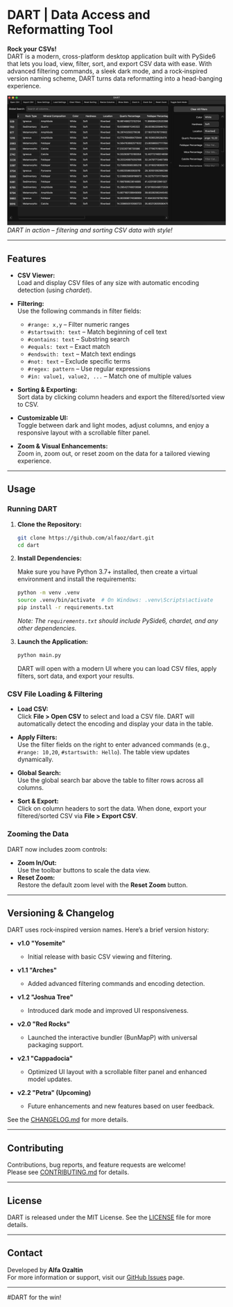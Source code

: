 # DART | Data Access and Reformatting Tool

**Rock your CSVs!**  
DART is a modern, cross-platform desktop application built with PySide6 that lets you load, view, filter, sort, and export CSV data with ease. With advanced filtering commands, a sleek dark mode, and a rock‑inspired version naming scheme, DART turns data reformatting into a head-banging experience.

![DART Screenshot](screenshot.png)  
*DART in action – filtering and sorting CSV data with style!*

---

## Features

- **CSV Viewer:**  
  Load and display CSV files of any size with automatic encoding detection (using *chardet*).

- **Filtering:**  
  Use the following commands in filter fields:
  - `#range: x,y` – Filter numeric ranges
  - `#startswith: text` – Match beginning of cell text
  - `#contains: text` – Substring search
  - `#equals: text` – Exact match
  - `#endswith: text` – Match text endings
  - `#not: text` – Exclude specific terms
  - `#regex: pattern` – Use regular expressions
  - `#in: value1, value2, ...` – Match one of multiple values

- **Sorting & Exporting:**  
  Sort data by clicking column headers and export the filtered/sorted view to CSV.

- **Customizable UI:**  
  Toggle between dark and light modes, adjust columns, and enjoy a responsive layout with a scrollable filter panel.

- **Zoom & Visual Enhancements:**  
  Zoom in, zoom out, or reset zoom on the data for a tailored viewing experience.

---

## Usage

### Running DART

1. **Clone the Repository:**

   ```bash
   git clone https://github.com/alfaoz/dart.git
   cd dart
   ```

2. **Install Dependencies:**

   Make sure you have Python 3.7+ installed, then create a virtual environment and install the requirements:

   ```bash
   python -m venv .venv
   source .venv/bin/activate  # On Windows: .venv\Scripts\activate
   pip install -r requirements.txt
   ```

   *Note: The `requirements.txt` should include PySide6, chardet, and any other dependencies.*

3. **Launch the Application:**

   ```bash
   python main.py
   ```

   DART will open with a modern UI where you can load CSV files, apply filters, sort data, and export your results.

### CSV File Loading & Filtering

- **Load CSV:**  
  Click **File > Open CSV** to select and load a CSV file. DART will automatically detect the encoding and display your data in the table.

- **Apply Filters:**  
  Use the filter fields on the right to enter advanced commands (e.g., `#range: 10,20`, `#startswith: Hello`). The table view updates dynamically.

- **Global Search:**  
  Use the global search bar above the table to filter rows across all columns.

- **Sort & Export:**  
  Click on column headers to sort the data. When done, export your filtered/sorted CSV via **File > Export CSV**.

### Zooming the Data

DART now includes zoom controls:
- **Zoom In/Out:**  
  Use the toolbar buttons to scale the data view.
- **Reset Zoom:**  
  Restore the default zoom level with the **Reset Zoom** button.

---

## Versioning & Changelog

DART uses rock‑inspired version names. Here’s a brief version history:

- **v1.0 "Yosemite"**  
  - Initial release with basic CSV viewing and filtering.

- **v1.1 "Arches"**  
  - Added advanced filtering commands and encoding detection.

- **v1.2 "Joshua Tree"**  
  - Introduced dark mode and improved UI responsiveness.

- **v2.0 "Red Rocks"**  
  - Launched the interactive bundler (BunMapP) with universal packaging support.

- **v2.1 "Cappadocia"**  
  - Optimized UI layout with a scrollable filter panel and enhanced model updates.

- **v2.2 "Petra" (Upcoming)**  
  - Future enhancements and new features based on user feedback.

See the [CHANGELOG.md](CHANGELOG.md) for more details.

---

## Contributing

Contributions, bug reports, and feature requests are welcome!  
Please see [CONTRIBUTING.md](CONTRIBUTING.md) for details.

---

## License

DART is released under the MIT License. See the [LICENSE](LICENSE) file for more details.

---

## Contact

Developed by **Alfa Ozaltin**  
For more information or support, visit our [GitHub Issues](https://github.com/alfaoz/dart/issues) page.

---

#DART for the win!
